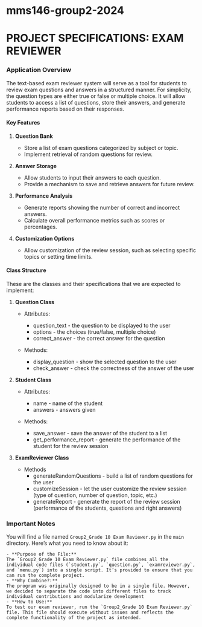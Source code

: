 # mms146-group2-2024
# PROJECT SPECIFICATIONS: EXAM REVIEWER

### Application Overview

The text-based exam reviewer system will serve as a tool for students to review exam questions and answers in a structured manner. For simplicity, the question types are either true or false or multiple choice. It will allow students to access a list of questions, store their answers, and generate performance reports based on their responses.


#### Key Features

1. **Question Bank**

    - Store a list of exam questions categorized by subject or topic.
    - Implement retrieval of random questions for review.

2. **Answer Storage**

    - Allow students to input their answers to each question.
    - Provide a mechanism to save and retrieve answers for future review.

3. **Performance Analysis**

    - Generate reports showing the number of correct and incorrect answers.
    - Calculate overall performance metrics such as scores or percentages.

4. **Customization Options**

    - Allow customization of the review session, such as selecting specific topics or setting time limits.

#### Class Structure

These are the classes and their specifications that we are expected to implement:

1. **Question Class**
    - Attributes:
      - question_text - the question to be displayed to the user
      - options - the choices (true/false, multiple choice)
      - correct_answer - the correct answer for the question
        
    - Methods:
      - display_question - show the selected question to the user
      - check_answer - check the correctness of the answer of the user

2. **Student Class**
    - Attributes:
      - name - name of the student
      - answers - answers given
        
    - Methods:
      - save_answer - save the answer of the student to a list
      - get_performance_report - generate the performance of the student for the review session

3. **ExamReviewer Class**
    - Methods
      - generateRandomQuestions - build a list of random questions for the user
      - customizeSession - let the user customize the review session (type of question, number of question, topic, etc.)
      - generateReport - generate the report of the review session (performance of the students, questions and right answers)

### Important Notes
You will find a file named `Group2_Grade 10 Exam Reviewer.py` in the `main` directory. Here’s what you need to know about it:

    - **Purpose of the File:**
    The `Group2_Grade 10 Exam Reviewer.py` file combines all the individual code files (`student.py`, `question.py`, `examreviewer.py`, and `menu.py`) into a single script. It’s provided to ensure that you can run the complete project.
    - **Why Combine?:**
    The program was originally designed to be in a single file. However, we decided to separate the code into different files to track individual contributions and modularize development
    - **How to Use:**
    To test our exam reviewer, run the `Group2_Grade 10 Exam Reviewer.py` file. This file should execute without issues and reflects the complete functionality of the project as intended.
